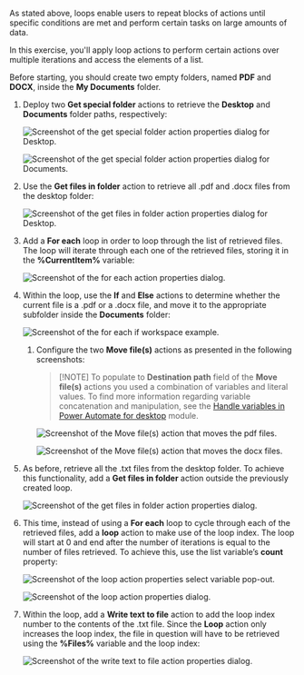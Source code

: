 As stated above, loops enable users to repeat blocks of actions until specific conditions are met and perform certain tasks on large amounts of data.

In this exercise, you'll apply loop actions to perform certain actions over multiple iterations and access the elements of a list.

Before starting, you should create two empty folders, named **PDF** and **DOCX**, inside the **My Documents** folder.

1. Deploy two **Get special folder** actions to retrieve the **Desktop** and **Documents** folder paths, respectively:

    ![Screenshot of the get special folder action properties dialog for Desktop.](..\media\get-special-folder-action-properties.png)

    ![Screenshot of the get special folder action properties dialog for Documents.](..\media\get-special-folder-action-properties-continued.png)

1. Use the **Get files in folder** action to retrieve all .pdf and .docx files from the desktop folder:

    ![Screenshot of the get files in folder action properties dialog for Desktop.](..\media\get-files-in-folder-action-properties.png)

1. Add a **For each** loop in order to loop through the list of retrieved files. The loop will iterate through each one of the retrieved files, storing it in the **%CurrentItem%** variable:

    ![Screenshot of the for each action properties dialog.](..\media\for-each-action-properties.png)

1. Within the loop, use the **If** and **Else** actions to determine whether the current file is a .pdf or a .docx file, and move it to the appropriate subfolder inside the **Documents** folder:

    ![Screenshot of the for each if workspace example.](..\media\for-each-if-workspace-example.png)

    1. Configure the two **Move file(s)** actions as presented in the following screenshots:

        > [!ΝΟΤΕ]
        > Το populate to **Destination path** field of the **Move file(s)** actions you used a combination of variables and literal values. To find more information regarding variable concatenation and manipulation, see the [Handle variables in Power Automate for desktop](../../pad-variables/index.yml) module.

        ![Screenshot of the Move file(s) action that moves the pdf files.](..\media\move-files-action-pdf.png)

        ![Screenshot of the Move file(s) action that moves the docx files.](..\media\move-files-action-docx.png)

1. As before, retrieve all the .txt files from the desktop folder. To achieve this functionality, add a **Get files in folder** action outside the previously created loop.

    ![Screenshot of the get files in folder action properties dialog.](..\media\get-files-in-folder-action-properties-continued.png)

1. This time, instead of using a **For each** loop to cycle through each of the retrieved files, add a **loop** action to make use of the loop index. The loop will start at 0 and end after the number of iterations is equal to the number of files retrieved. To achieve this, use the list variable’s **count** property:

    ![Screenshot of the loop action properties select variable pop-out.](..\media\loop-action-properties-select-variable-popout.png)

    ![Screenshot of the loop action properties dialog.](..\media\loop-action-properties-continued-2.png)

1. Within the loop, add a **Write text to file** action to add the loop index number to the contents of the .txt file. Since the **Loop** action only increases the loop index, the file in question will have to be retrieved using the **%Files%** variable and the loop index:

    ![Screenshot of the write text to file action properties dialog.](..\media\write-text-to-file-action-properties.png)
